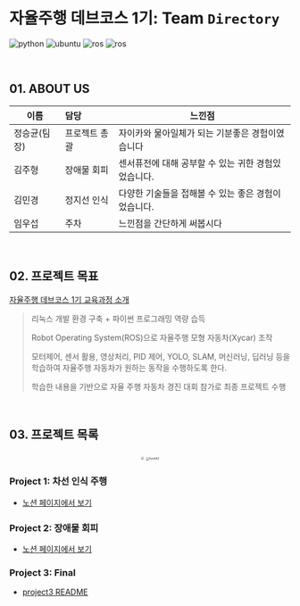 # 자율주행 데브코스 1기: Team `Directory`

![python](https://img.shields.io/badge/python-2.7.0-orange?logo=python)
![ubuntu](https://img.shields.io/badge/ubuntu-18.04-violet?logo=ubuntu)
![ros](https://img.shields.io/badge/ros-kinetic-green?logo=ROS)
![ros](https://img.shields.io/badge/ros-melodic-skyblue?logo=ROS)

<br>

## 01. ABOUT US

| 이름         | 담당          | 느낀점                       |
| ------------ | :------------ | ---------------------------- |
| 정승균(팀장) | 프로젝트 총괄 | 자이카와 물아일체가 되는 기분좋은 경험이였습니다 |
| 김주형       | 장애물 회피 | 센서퓨전에 대해 공부할 수 있는 귀한 경험있었습니다.|
| 김민경       | 정지선 인식 | 다양한 기술들을 접해볼 수 있는 좋은 경험이었습니다. |
| 임우섭       | 주차 | 느낀점을 간단하게 써봅시다 |

<br>

## 02. 프로젝트 목표
[자율주행 데브코스 1기 교육과정 소개](https://github.com/jsg921019/Directory)

> 리눅스 개발 환경 구축 + 파이썬 프로그래밍 역량 습득
>
> Robot Operating System(ROS)으로  자율주행 모형 자동차(Xycar) 조작
>
> 모터제어, 센서 활용, 영상처리, PID 제어, YOLO, SLAM, 머신러닝, 딥러닝 등을 학습하여 자율주행 자동차가 원하는 동작을 수행하도록 한다.
>
> 학습한 내용을 기반으로 자율 주행 자동차 경진 대회 참가로 최종 프로젝트 수행

<br>

## 03. 프로젝트 목록
<p align="center"><img src="https://grepp-cloudfront.s3.ap-northeast-2.amazonaws.com/programmers_imgs/learn/course-10822/sec05_img02.png" style="zoom:33%;" />
<img src="https://grepp-cloudfront.s3.ap-northeast-2.amazonaws.com/programmers_imgs/learn/course-10822/sec05_img03.png" alt="XycarA2" style="zoom:33%;" /></p>

### Project 1: 차선 인식 주행

- [노션 페이지에서 보기](https://www.notion.so/1-13e53617481f4baf83dfd3e7d4f52caf)

###  Project 2: 장애물 회피

- [노션 페이지에서 보기](https://www.notion.so/2-920963504e8a4e5c8ac666052b3d00b4)

###  Project 3: Final

- [project3 README](project3/README.md)
